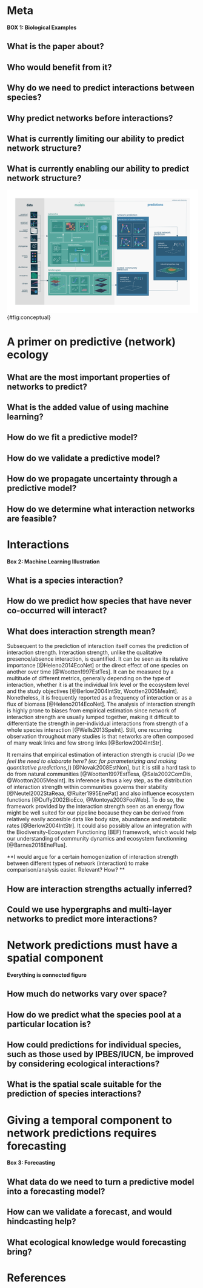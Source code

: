 # Meta

**BOX 1: Biological Examples**

## What is the paper about?

## Who would benefit from it?

## Why do we need to predict interactions between species?

## Why predict networks before interactions?

## What is currently limiting our ability to predict network structure?

## What is currently enabling our ability to predict network structure?

![TODO](figures/conceptual.png){#fig:conceptual}

# A primer on predictive (network) ecology

## What are the most important properties of networks to predict?

## What is the added value of using machine learning?

## How do we fit a predictive model?

## How do we validate a predictive model?

## How do we propagate uncertainty through a predictive model?

## How do we determine what interaction networks are feasible?

# Interactions

**Box 2: Machine Learning Illustration**

## What is a species interaction?

## How do we predict how species that have never co-occurred will interact?

## What does interaction strength mean?

Subsequent to the prediction of interaction itself comes the prediction of interaction strength. Interaction strength, unlike the qualitative presence/absence interaction, is quantified. It can be seen as its relative importance [@Heleno2014EcoNet] or the direct effect of one species on another over time [@Wootten1997EstTes]. It can be measured by a multitude of different metrics, generally depending on the type of interaction, whether it is at the individual link level or the ecosystem level and the study objectives [@Berlow2004IntStr, Wootten2005MeaInt]. Nonetheless, it is frequently reported as a frequency of interaction or as a flux of biomass [@Heleno2014EcoNet]. The analysis of interaction strength is highly prone to biases from empirical estimation since network of interaction strength are usually lumped together, making it difficult to differentiate the strength in per-individual interactions from strength of a whole species interaction [@Wells2013SpeInt]. Still, one recurring observation throughout many studies is that networks are often composed of many weak links and few strong links [@Berlow2004IntStr]. 

It remains that empirical estimation of interaction strength is crucial (*Do we feel the need to elaborate here? (ex:  for parameterizing and making quantitative predictions,)*) [@Novak2008EstNon], but it is still a hard task to do from natural communities [@Wootten1997EstTesa, @Sala2002ComDis, @Wootton2005MeaInt]. Its inference is thus a key step, as the distribution of interaction strength within communities governs their stability [@Neutel2002StaReaa, @Ruiter1995EnePat] and also influence ecosystem functions [@Duffy2002BioEco, @Montoya2003FooWeb]. To do so, the framework provided by the interaction strength seen as an energy flow might be well suited for our pipeline because they can be derived from relatively easily accesible data like body size, abundance and metabolic rates [@Berlow2004IntStr]. It could also possibly allow an integration with the Biodiversity-Ecosystem Functioning (BEF) framework, which would help our understanding of community dynamics and  ecosystem functionning [@Barnes2018EneFlua].

**I would argue for a certain homogenization of interaction strength between different types of network (interaction) to make comparison/analysis easier. Relevant? How? **

## How are interaction strengths actually inferred? 

## Could we use hypergraphs and multi-layer networks to predict more interactions? 

# Network predictions must have a spatial component

**Everything is connected figure**

## How much do networks vary over space?

## How do we predict what the species pool at a particular location is?

## How could predictions for individual species, such as those used by IPBES/IUCN, be improved by considering ecological interactions?

## What is the spatial scale suitable for the prediction of species interactions?

# Giving a temporal component to network predictions requires forecasting

**Box 3: Forecasting**

## What data do we need to turn a predictive model into a forecasting model?

## How can we validate a forecast, and would hindcasting help?

## What ecological knowledge would forecasting bring?

# References
